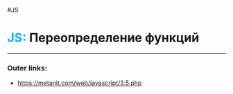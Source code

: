 #JS
# <font color="#00b0f0">JS:</font> Переопределение функций
---
### Outer links:
- https://metanit.com/web/javascript/3.5.php